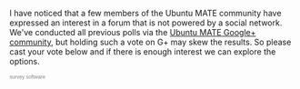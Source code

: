 <!--
.. title: Do you want an alternative community forum?
.. slug: alternative-community-forum-poll
.. date: 2014-09-05 21:45:13 UTC
.. tags: Ubuntu,MATE,forum,poll
.. link: 
.. description: 
.. type: text
.. author: Martin Wimpress
-->

I have noticed that a few members of the Ubuntu MATE community have
expressed an interest in a forum that is not powered by a social network.
We've conducted all previous polls via the
[Ubuntu MATE Google+ community](/communtiy/), but holding such a vote on
G+ may skew the results. So please cast your vote below and if there is
enough interest we can explore the options.

<script type="text/javascript" src="https://host1.easypolls.net/ext/scripts/emPoll.js?p=540a35dbe4b0b67376449631"></script><a class="OPP-powered-by" href="http://www.objectplanet.com/opinio/" style="text-decoration:none;"><div style="font: 9px arial; color: gray;">survey software</div></a>


